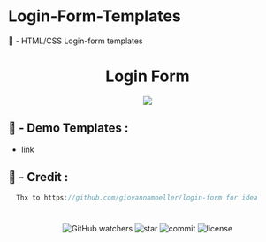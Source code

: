 # Login-Form-Templates
🧿 - HTML/CSS Login-form templates

<h1 align="center">Login Form</h1>

<p align="center">
  <img src="https://cdn.discordapp.com/attachments/828595005957734421/931722137864130620/Capture_decran_2022-01-15_022748.jpg">
</p>


## 🧿 - Demo Templates :
  - link


## 🎱 - Credit :
```cs
  Thx to https://github.com/giovannamoeller/login-form for idea
```
#

<p align="center"> 
  <img alt="GitHub watchers" src="https://img.shields.io/github/watchers/Bidouffe/Login-Form-Templates">
  <img alt="star" src="https://img.shields.io/github/stars/Bidouffe/Login-Form-Templates">
  <img alt="commit" src="https://img.shields.io/github/last-commit/Bidouffe/Login-Form-Templatesr">
  <img alt="license" src="https://img.shields.io/github/license/Bidouffe/Login-Form-Templates">
</p>
